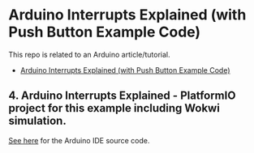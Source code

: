# Arduino Interrupts Explained (with Push Button Example Code)

This repo is related to an Arduino article/tutorial.

* [Arduino Interrupts Explained (with Push Button Example Code)](https://bj-dehaan-solutions.com.au/articles/arduino/arduino-interrupts-explained-with-push-button-example-code)

## 4. Arduino Interrupts Explained - PlatformIO project for this example including Wokwi simulation. 

[See here](https://github.com/Ben-BJD/ArdunioIDE-04-Arduino-Interrupts-Explained-Interrupting-Rotary) for the Arduino IDE source code.
